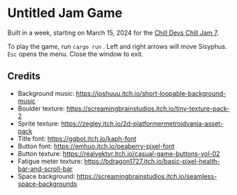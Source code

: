 # Untitled Jam Game

Built in a week, starting on March 15, 2024 for the [Chill Devs Chill Jam 7](https://itch.io/jam/chill-devs-chill-jam-7).

To play the game, run `cargo run` . Left and right arrows will move Sisyphus. `Esc` opens the menu. Close the window to exit.

## Credits

* Background music: <https://joshuuu.itch.io/short-loopable-background-music>
* Boulder texture: <https://screamingbrainstudios.itch.io/tiny-texture-pack-2>
* Sprite texture: <https://zegley.itch.io/2d-platformermetroidvania-asset-pack>
* Title font: <https://ggbot.itch.io/kaph-font>
* Button font: <https://emhuo.itch.io/peaberry-pixel-font>
* Button texture: <https://realvektyr.itch.io/casual-game-buttons-vol-02>
* Fatigue meter texture: <https://bdragon1727.itch.io/basic-pixel-health-bar-and-scroll-bar>
* Space background: <https://screamingbrainstudios.itch.io/seamless-space-backgrounds>
